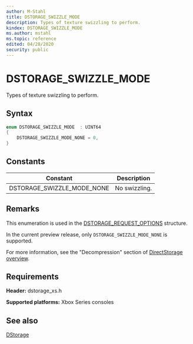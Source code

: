 ```yaml
---
author: M-Stahl
title: DSTORAGE_SWIZZLE_MODE
description: Types of texture swizzling to perform.
kindex: DSTORAGE_SWIZZLE_MODE
ms.author: mstahl
ms.topic: reference
edited: 04/28/2020
security: public
---
```


# DSTORAGE_SWIZZLE_MODE  

Types of texture swizzling to perform.  

## Syntax  
  
```cpp
enum DSTORAGE_SWIZZLE_MODE  : UINT64  
{  
    DSTORAGE_SWIZZLE_MODE_NONE = 0,  
}  
```  
  
## Constants  
  
| Constant | Description |
| --- | --- |
| DSTORAGE_SWIZZLE_MODE_NONE | No swizzling. |  
  
## Remarks

This enumeration is used in the [DSTORAGE_REQUEST_OPTIONS](../structs/dstorage_request_options.md) structure.

In the current preview release, only `DSTORAGE_SWIZZLE_MODE_NONE` is supported.

For more information, see the "Decompression" section of [DirectStorage overview](../../../../system/overviews/directstorage/directstorage-overview.md).
  
## Requirements  
  
**Header:** dstorage_xs.h  
  
**Supported platforms:** Xbox Series consoles  
  
## See also  
[DStorage](../dstorage_members.md)  
  